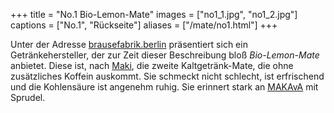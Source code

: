 +++
title = "No.1 Bio-Lemon-Mate"
images = ["no1_1.jpg", "no1_2.jpg"]
captions = ["No.1", "Rückseite"]
aliases = ["/mate/no1.html"]
+++

Unter der Adresse [brausefabrik.berlin](http://brausefabrik.berlin/) präsentiert sich ein Getränkehersteller, der zur Zeit dieser Beschreibung bloß *Bio-Lemon-Mate* anbietet. Diese ist, nach [Maki](/mate/maki.html), die zweite Kaltgetränk-Mate, die ohne zusätzliches Koffein auskommt. Sie schmeckt nicht schlecht, ist erfrischend und die Kohlensäure ist angenehm ruhig. Sie erinnert stark an [MAKAvA](/mate/makava.html) mit Sprudel.
